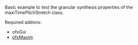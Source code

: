 Basic example to test the granular synthesis properties of the maxiTimePitchStretch class.

Required addons:

* ofxGui
* [ofxMaxim](https://github.com/micknoise/Maximilian)